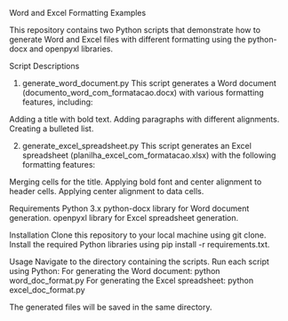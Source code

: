 Word and Excel Formatting Examples

This repository contains two Python scripts that demonstrate how to generate Word and Excel files with different formatting using the python-docx and openpyxl libraries.

Script Descriptions

1. generate_word_document.py
This script generates a Word document (documento_word_com_formatacao.docx) with various formatting features, including:

Adding a title with bold text.
Adding paragraphs with different alignments.
Creating a bulleted list.

2. generate_excel_spreadsheet.py
This script generates an Excel spreadsheet (planilha_excel_com_formatacao.xlsx) with the following formatting features:

Merging cells for the title.
Applying bold font and center alignment to header cells.
Applying center alignment to data cells.

Requirements
Python 3.x
python-docx library for Word document generation.
openpyxl library for Excel spreadsheet generation.

Installation
Clone this repository to your local machine using git clone.
Install the required Python libraries using pip install -r requirements.txt.

Usage
Navigate to the directory containing the scripts.
Run each script using Python:
For generating the Word document: python word_doc_format.py
For generating the Excel spreadsheet: python excel_doc_format.py

The generated files will be saved in the same directory.
